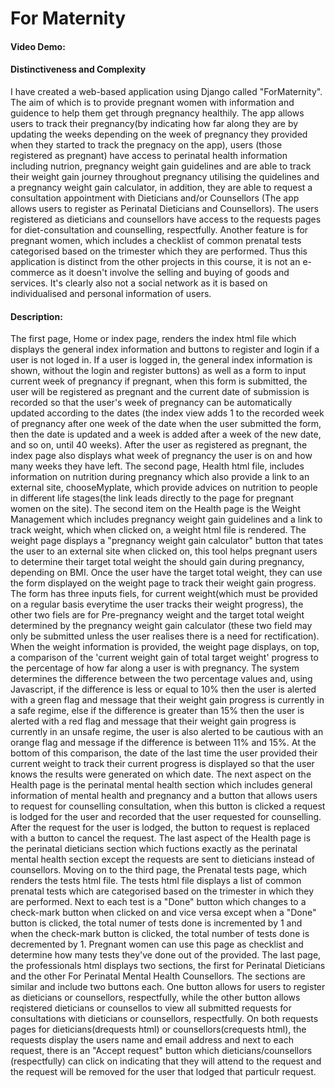 # For Maternity
#### Video Demo: <URL>
#### Distinctiveness and Complexity
I have created a web-based application using Django called "ForMaternity". The aim of which is to provide pregnant women with information and guidence to help them get through pregnancy healthily. The app allows users to track their pregnancy(by indicating how far along they are by updating the weeks depending on the week of pregnancy they provided when they started to track the pregnacy on the app), users (those registered as pregnant) have access to perinatal health information including nutrion, pregnancy weight gain guidelines and are able to track their weight gain journey throughout pregnancy utilising the quidelines and a pregnancy weight gain calculator, in addition, they are able to request a consultation appointment with Dieticians and/or Counsellors (The app allows users to register as Perinatal Dieticians and Counsellors). The users registered as dieticians and counsellors have access to the requests pages for diet-consultation and counselling, respectfully. Another feature is for pregnant women, which includes a checklist of common prenatal tests categorised based on the trimester which they are performed. Thus this application is distinct from the other projects in this course, it is not an e-commerce as it doesn't involve the selling and buying of goods and services. It's clearly also not a social network as it is based on individualised and personal information of users.
#### Description:
 The first page, Home or index page, renders the index html file which displays the general index information and buttons to register and login if a user is not loged in. If a user is logged in, the general index information is shown, without the login and register buttons) as well as a form to input current week of pregnancy if pregnant, when this form is submitted, the user will be registered as pregnant and the current date of submission is recorded so that the user's week of pregnancy can be automatically updated according to the dates (the index view adds 1 to the recorded week of pregnancy after one week of the date when the user submitted the form, then the date is updated and a week is added after a week of the new date, and so on, until 40 weeks). After the user as registered as pregnant, the index page also displays what week of pregnancy the user is on and how many weeks they have left. The second page, Health html file, includes information on nutrition during pregnancy which also provide a link to an external site, chooseMyplate, which provide advices on nutrition to people in different life stages(the link leads directly to the page for pregnant women on the site). The second item on the Health page is the Weight Management which includes pregnancy weight gain guidelines and a link to track weight, which when clicked on, a weight html file is rendered. The weight page displays a "pregnancy weight gain calculator" button that tates the user to an external site when clicked on, this tool helps pregnant users to determine their target total weight the should gain during pregnancy, depending on BMI. Once the user have the target total weight, they can use the form displayed on the weight page to track their weight gain progress. The form has three inputs fiels, for current weight(which must be provided on a regular basis everytime the user tracks their weight progress), the other two fiels are for Pre-pregnancy weight and the target total weight determined by the pregnancy weight gain calculator (these two field may only be submitted unless the user realises there is a need for rectification). When the weight information is provided, the weight page displays, on top, a comparison of the 'current weight gain of total target weight' progress to the percentage of how far along a user is with pregnancy. The system determines the difference between the two percentage values and, using Javascript, if the difference is less or equal to 10% then the user is alerted with a green flag and message that their weight gain progress is currently in a safe regime, else if the difference is greater than 15% then the user is alerted with a red flag and message that their weight gain progress is currently in an unsafe regime, the user is also alerted to be cautious with an orange flag and message if the difference is between 11% and 15%. At the bottom of this comparison, the date of the last time the user provided their current weight to track their current progress is displayed so that the user knows the results were generated on which date. The next aspect on the Health page is the perinatal mental health section which includes general information of mental health and pregnancy and a button that allows users to request for counselling consultation, when this button is clicked a request is lodged for the user and recorded that the user requested for counselling. After the request for the user is lodged, the button to request is replaced with a button to cancel the request. The last aspect of the Health page is the perinatal dieticians section which fuctions exactly as the perinatal mental health section except the requests are sent to dieticians instead of counsellors. Moving on to the third page, the Prenatal tests page, which renders the tests html file. The tests html file displays a list of common prenatal tests which are categorised based on the trimester in which they are performed. Next to each test is a "Done" button which changes to a check-mark button when clicked on and vice versa except when a "Done" button is clicked, the total numer of tests done is incremented by 1 and when the check-mark button is clicked, the total number of tests done is decremented by 1. Pregnant women can use this page as checklist and determine how many tests they've done out of the provided. The last page, the professionals html displays two sections, the first for Perinatal Dieticians and the other For Perinatal Mental Health Counsellors. The sections are similar and include two buttons each. One button allows for users to register as dieticians or counsellors, respectfully, while the other button allows reqistered dieticians or counsellos to view all submitted requests for consultations with dieticians or counsellors, respectfully. On both requests pages for dieticians(drequests html) or counsellors(crequests html), the requests display the users name and email address and next to each request, there is an "Accept request" button which dieticians/counsellors (respectfully) can click on indicating that they will attend to the request and the request will be removed for the user that lodged that particulr request.
